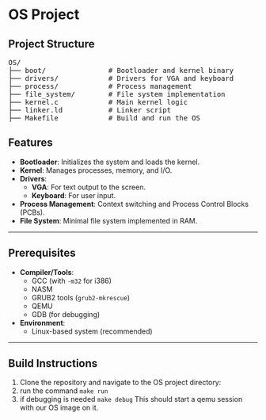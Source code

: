 # OS Project

## Project Structure
<pre>
OS/
├── boot/               # Bootloader and kernel binary
├── drivers/            # Drivers for VGA and keyboard
├── process/            # Process management
├── file_system/        # File system implementation
├── kernel.c            # Main kernel logic
├── linker.ld           # Linker script
├── Makefile            # Build and run the OS
</pre>
## Features

- **Bootloader**: Initializes the system and loads the kernel.
- **Kernel**: Manages processes, memory, and I/O.
- **Drivers**:
  - **VGA**: For text output to the screen.
  - **Keyboard**: For user input.
- **Process Management**: Context switching and Process Control Blocks (PCBs).
- **File System**: Minimal file system implemented in RAM.

---

## Prerequisites

- **Compiler/Tools**:
  - GCC (with `-m32` for i386)
  - NASM
  - GRUB2 tools (`grub2-mkrescue`)
  - QEMU
  - GDB (for debugging)
- **Environment**:
  - Linux-based system (recommended)

---
## Build Instructions

1. Clone the repository and navigate to the OS project directory:
2. run the command `make run`
3. if debugging is needed  `make debug`
   This should start a qemu session with our OS image on it.


